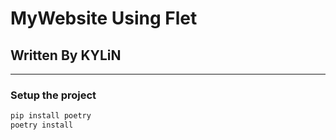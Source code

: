 # MyWebsite Using Flet

## Written By KYLiN

---

### Setup the project

```sh
pip install poetry 
poetry install
```

